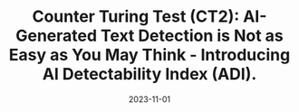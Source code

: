 ---
title: "Counter Turing Test (CT2): AI-Generated Text Detection is Not as Easy as
You May Think - Introducing AI Detectability Index (ADI)."
collection: publications
#permalink: /submission/2022-11-01-paper-title-number-3
excerpt: 'Megha Chakraborty, <i><b>S.M Towhidul Islam Tonmoy</b></i>, S M Mehedi Zaman, Shreya Gautam, Tanay
Kumar, Krish Sharma, Niyar R Barman, Chandan Gupta, Vinija Jain, Aman Chadha, Amit P. Sheth,
Amitava Das'
date: 2023-11-01
venue: 'EMNLP'
processing: 'True'
---